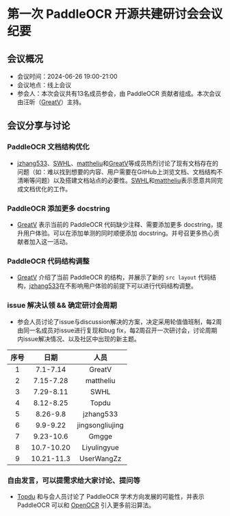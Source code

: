 # 第一次 PaddleOCR 开源共建研讨会会议纪要

## 会议概况
- 会议时间：2024-06-26 19:00-21:00
- 会议地点：线上会议
- 参会人：本次会议共有13名成员参会，由 PaddleOCR 贡献者组成。本次会议由汪昕（[GreatV](https://github.com/GreatV)）主持。

## 会议分享与讨论

### PaddleOCR 文档结构优化

  * [jzhang533](https://github.com/jzhang533)、[SWHL](https://github.com/SWHL)、[mattheliu](https://github.com/mattheliu)和[GreatV](https://github.com/GreatV)等成员热烈讨论了现有文档存在的问题（如：难以找到想要的内容、用户需要在GitHub上浏览文档、文档结构不清晰等问题）以及搭建文档站点的必要性。[SWHL](https://github.com/SWHL)和[mattheliu](https://github.com/mattheliu)表示愿意共同完成文档优化的工作。

### PaddleOCR 添加更多 docstring

  * [GreatV](https://github.com/GreatV) 表示当前的 PaddleOCR 代码缺少注释、需要添加更多 docstring，提升用户体验。可以在添加单测的同时顺便添加 docstring。并号召更多热心贡献者加入这一活动。

### PaddleOCR 代码结构调整

  * [GreatV](https://github.com/GreatV) 介绍了当前 PaddleOCR 的结构，并展示了新的 `src layout` 代码结构，[jzhang533](https://github.com/jzhang533)在不影响用户体验的前提下可以进行代码结构调整。

### issue 解决认领 && 确定研讨会周期

  * 参会人员讨论了issue与discussion解决的方案，决定采用轮值值班制，每2周由同一名成员对issue进行复现和bug fix，每2周召开一次研讨会，讨论周期内issue解决情况、以及社区中出现的新主题。

  |序号|日期|人员|
  |:------:|:------:|:------:|
  |1|7.1-7.14|GreatV|
  |2|7.15-7.28|mattheliu|
  |3|7.29-8.11|SWHL|
  |4|8.12-8.25|Topdu|
  |5|8.26-9.8|jzhang533|
  |6|9.9-9.22|jingsongliujing|
  |7|9.23-10.6|Gmgge|
  |8|10.7-10.20|Liyulingyue|
  |9|10.21-11.3|UserWangZz|

### 自由发言，可以提需求给大家讨论、提问等

  * [Topdu](https://github.com/Topdu) 和与会人员讨论了 PaddleOCR 学术方向发展的可能性，并表示 PaddleOCR 可以和 [OpenOCR](https://github.com/Topdu/OpenOCR) 引入更多前沿算法。
